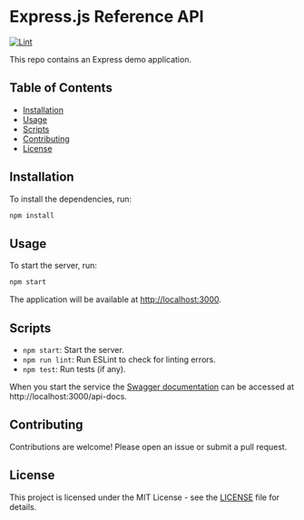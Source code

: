# Express.js Reference API

[![Lint](https://github.com/ocrosby/express-reference-api/actions/workflows/lint.yml/badge.svg)](https://github.com/ocrosby/express-reference-api/actions/workflows/lint.yml)

This repo contains an Express demo application.

## Table of Contents

- [Installation](#installation)
- [Usage](#usage)
- [Scripts](#scripts)
- [Contributing](#contributing)
- [License](#license)

## Installation

To install the dependencies, run:

```sh
npm install
```

## Usage

To start the server, run:

```sh
npm start
```

The application will be available at [http://localhost:3000](http://localhost:3000).

## Scripts

- `npm start`: Start the server.
- `npm run lint`: Run ESLint to check for linting errors.
- `npm test`: Run tests (if any).

When you start the service the [Swagger documentation](http://localhost:3000/api-docs) can be accessed at http://localhost:3000/api-docs.

## Contributing

Contributions are welcome! Please open an issue or submit a pull request.

## License

This project is licensed under the MIT License - see the [LICENSE](LICENSE) file for details.
